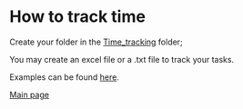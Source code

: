 # How to track time

Create your folder in the [Time_tracking](../Time_tracking) folder;

You may create an excel file or a .txt file to track your tasks.

Examples can be found [here](../Time_tracking/Examples).

[Main page](../README.md)